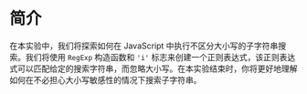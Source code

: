 # 简介

在本实验中，我们将探索如何在 JavaScript 中执行不区分大小写的子字符串搜索。我们将使用 `RegExp` 构造函数和 `'i'` 标志来创建一个正则表达式，该正则表达式可以匹配给定的搜索字符串，而忽略大小写。在本实验结束时，你将更好地理解如何在不必担心大小写敏感性的情况下搜索子字符串。
